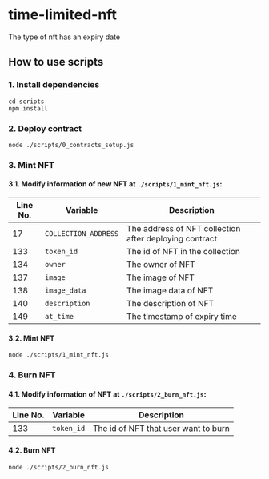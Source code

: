 # time-limited-nft
The type of nft has an expiry date

## How to use scripts
### 1. Install dependencies
```console
cd scripts
npm install
```

### 2. Deploy contract
```console
node ./scripts/0_contracts_setup.js
```

### 3. Mint NFT
#### 3.1. Modify information of new NFT at `./scripts/1_mint_nft.js`:
| Line No. | Variable             | Description                                            |
| -------- | -------------------- | ------------------------------------------------------ |
| 17       | `COLLECTION_ADDRESS` | The address of NFT collection after deploying contract |
| 133      | `token_id`           | The id of NFT in the collection                        |
| 134      | `owner`              | The owner of NFT                                       |
| 137      | `image`              | The image of NFT                                       |
| 138      | `image_data`         | The image data of NFT                                  |
| 140      | `description`        | The description of NFT                                 |
| 149      | `at_time`            | The timestamp of expiry time                           |

#### 3.2. Mint NFT
```console
node ./scripts/1_mint_nft.js
```

### 4. Burn NFT
#### 4.1. Modify information of NFT at `./scripts/2_burn_nft.js`:
| Line No. | Variable   | Description                          |
| -------- | ---------- | ------------------------------------ |
| 133      | `token_id` | The id of NFT that user want to burn |

#### 4.2. Burn NFT
```console
node ./scripts/2_burn_nft.js
```